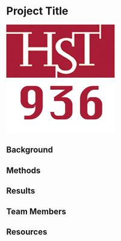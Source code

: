 # Project Title

![Image Test](/project_template/images/hst936_slack_thumbnail.png)

## Background

## Methods

## Results

## Team Members

## Resources

